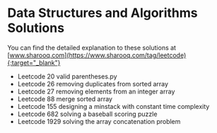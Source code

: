 # Data Structures and Algorithms Solutions

You can find the detailed explanation to these solutions at [www.sharooq.com](https://www.sharooq.com/tag/leetcode){:target="_blank"}

- Leetcode 20 valid parentheses.py
- Leetcode 26 removing duplicates from sorted array
- Leetcode 27 removing elements from an integer array
- Leetcode 88 merge sorted array
- Leetcode 155 designing a minstack with constant time complexity
- Leetcode 682 solving a baseball scoring puzzle
- Leetcode 1929 solving the array concatenation problem
